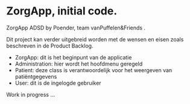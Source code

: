 # ZorgApp, initial code.

ZorgApp ADSD by Poender, team vanPuffelen&Friends .

Dit project kan verder uitgebreid worden met de wensen en eisen zoals beschreven in de Product Backlog.

* ZorgApp: dit is het beginpunt van de applicatie
* Administration: hier wordt het hoofdmenu geregeld
* Patient: deze class is verantwoordelijk voor het weergeven van patiëntgegevens
* User: dit is de ingelogde gebruiker

Work in progress ...